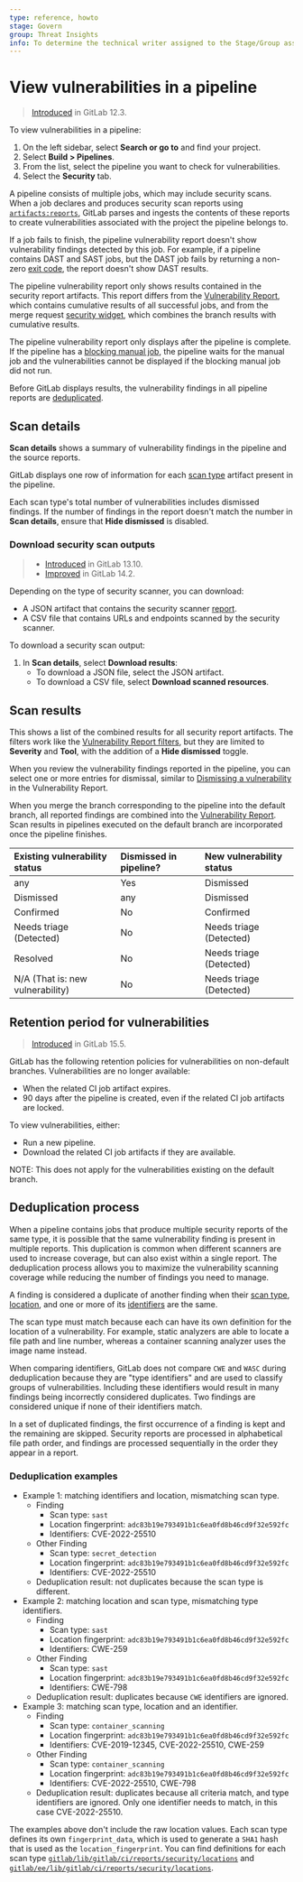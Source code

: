 ```yaml
---
type: reference, howto
stage: Govern
group: Threat Insights
info: To determine the technical writer assigned to the Stage/Group associated with this page, see https://about.gitlab.com/handbook/product/ux/technical-writing/#assignments
---
```


# View vulnerabilities in a pipeline

> [Introduced](https://gitlab.com/gitlab-org/gitlab/-/issues/13496) in GitLab 12.3.

To view vulnerabilities in a pipeline:

1. On the left sidebar, select **Search or go to** and find your project.
1. Select **Build > Pipelines**.
1. From the list, select the pipeline you want to check for vulnerabilities.
1. Select the **Security** tab.

A pipeline consists of multiple jobs, which may include security scans. When a job declares and produces security scan
reports using [`artifacts:reports`](../../../ci/yaml/artifacts_reports.md), GitLab parses and ingests the contents of
these reports to create vulnerabilities associated with the project the pipeline belongs to.

If a job fails to finish, the pipeline vulnerability report doesn't show vulnerability findings detected by this job.
For example, if a pipeline contains DAST and SAST jobs, but the DAST job fails by returning a non-zero
[exit code](../../../development/integrations/secure.md#exit-code), the report doesn't show DAST results.

The pipeline vulnerability report only shows results contained in the security report artifacts. This report differs from
the [Vulnerability Report](index.md), which contains cumulative results of all successful jobs, and from the merge request
[security widget](../index.md#view-security-scan-information-in-merge-requests), which combines the branch results with
cumulative results.

The pipeline vulnerability report only displays after the pipeline is complete. If the pipeline has a [blocking manual job](../../../ci/jobs/job_control.md#types-of-manual-jobs), the pipeline waits for the manual job and the vulnerabilities cannot be displayed if the blocking manual job did not run.

Before GitLab displays results, the vulnerability findings in all pipeline reports are [deduplicated](#deduplication-process).

## Scan details

**Scan details** shows a summary of vulnerability findings in the pipeline and the source reports.

GitLab displays one row of information for each [scan type](../terminology/index.md#scan-type-report-type) artifact present in
the pipeline.

Each scan type's total number of vulnerabilities includes dismissed findings. If the number of findings
in the report doesn't match the number in **Scan details**, ensure that **Hide dismissed** is disabled.

### Download security scan outputs

> - [Introduced](https://gitlab.com/groups/gitlab-org/-/epics/3728) in GitLab 13.10.
> - [Improved](https://gitlab.com/gitlab-org/gitlab/-/issues/333660) in GitLab 14.2.

Depending on the type of security scanner, you can download:

- A JSON artifact that contains the security scanner [report](../../../development/integrations/secure.md#report).
- A CSV file that contains URLs and endpoints scanned by the security scanner.

To download a security scan output:

1. In **Scan details**, select **Download results**:
    - To download a JSON file, select the JSON artifact.
    - To download a CSV file, select **Download scanned resources**.

## Scan results

This shows a list of the combined results for all security report artifacts. The filters work like the
[Vulnerability Report filters](index.md#vulnerability-report-filters), but they are limited to **Severity** and **Tool**, with
the addition of a **Hide dismissed** toggle.

When you review the vulnerability findings reported in the pipeline, you can select one or more entries for dismissal,
similar to [Dismissing a vulnerability](index.md#dismiss-a-vulnerability) in the Vulnerability Report.

When you merge the branch corresponding to the pipeline into the default branch, all reported findings are combined into
the [Vulnerability Report](index.md). Scan results in pipelines executed on the default branch are
incorporated once the pipeline finishes.

| Existing vulnerability status | Dismissed in pipeline? | New vulnerability status |
|:------------------------------|:-----------------------|:-------------------------|
| any                           | Yes                    | Dismissed                |
| Dismissed                     | any                    | Dismissed                |
| Confirmed                     | No                     | Confirmed                |
| Needs triage (Detected)       | No                     | Needs triage (Detected)  |
| Resolved                      | No                     | Needs triage (Detected)  |
| N/A (That is: new vulnerability) | No                     | Needs triage (Detected)  |

## Retention period for vulnerabilities

> [Introduced](https://gitlab.com/gitlab-org/gitlab/-/issues/351524) in GitLab 15.5.

GitLab has the following retention policies for vulnerabilities on non-default branches. Vulnerabilities are no longer available:

- When the related CI job artifact expires.
- 90 days after the pipeline is created, even if the related CI job artifacts are locked.

To view vulnerabilities, either:

- Run a new pipeline.
- Download the related CI job artifacts if they are available.

NOTE:
This does not apply for the vulnerabilities existing on the default branch.

## Deduplication process

When a pipeline contains jobs that produce multiple security reports of the same type, it is possible that the same
vulnerability finding is present in multiple reports. This duplication is common when different scanners are used to
increase coverage, but can also exist within a single report. The deduplication process allows you to maximize the vulnerability scanning coverage while reducing
the number of findings you need to manage.

A finding is considered a duplicate of another finding when their [scan type](../terminology/index.md#scan-type-report-type),
[location](../terminology/index.md#location-fingerprint), and one or more of its
[identifiers](../../../development/integrations/secure.md#identifiers) are the same.

The scan type must match because each can have its own definition for the location of a vulnerability. For example,
static analyzers are able to locate a file path and line number, whereas a container scanning analyzer uses the image
name instead.

When comparing identifiers, GitLab does not compare `CWE` and `WASC` during deduplication because they are
"type identifiers" and are used to classify groups of vulnerabilities. Including these identifiers would result in
many findings being incorrectly considered duplicates. Two findings are considered unique if none of their
identifiers match.

In a set of duplicated findings, the first occurrence of a finding is kept and the remaining are skipped. Security
reports are processed in alphabetical file path order, and findings are processed sequentially in the order they
appear in a report.

### Deduplication examples

- Example 1: matching identifiers and location, mismatching scan type.
  - Finding
    - Scan type: `sast`
    - Location fingerprint: `adc83b19e793491b1c6ea0fd8b46cd9f32e592fc`
    - Identifiers: CVE-2022-25510
  - Other Finding
    - Scan type: `secret_detection`
    - Location fingerprint: `adc83b19e793491b1c6ea0fd8b46cd9f32e592fc`
    - Identifiers: CVE-2022-25510
  - Deduplication result: not duplicates because the scan type is different.
- Example 2: matching location and scan type, mismatching type identifiers.
  - Finding
    - Scan type: `sast`
    - Location fingerprint: `adc83b19e793491b1c6ea0fd8b46cd9f32e592fc`
    - Identifiers: CWE-259
  - Other Finding
    - Scan type: `sast`
    - Location fingerprint: `adc83b19e793491b1c6ea0fd8b46cd9f32e592fc`
    - Identifiers: CWE-798
  - Deduplication result: duplicates because `CWE` identifiers are ignored.
- Example 3: matching scan type, location and an identifier.
  - Finding
    - Scan type: `container_scanning`
    - Location fingerprint: `adc83b19e793491b1c6ea0fd8b46cd9f32e592fc`
    - Identifiers: CVE-2019-12345, CVE-2022-25510, CWE-259
  - Other Finding
    - Scan type: `container_scanning`
    - Location fingerprint: `adc83b19e793491b1c6ea0fd8b46cd9f32e592fc`
    - Identifiers: CVE-2022-25510, CWE-798
  - Deduplication result: duplicates because all criteria match, and type identifiers are ignored.
    Only one identifier needs to match, in this case CVE-2022-25510.

The examples above don't include the raw location values. Each scan type defines its own
`fingerprint_data`, which is used to generate a `SHA1` hash that is used as the `location_fingerprint`.
You can find definitions for each scan type [`gitlab/lib/gitlab/ci/reports/security/locations`](https://gitlab.com/gitlab-org/gitlab/-/tree/01c69e97340b7c1c7e30c0caec8506910b6503c8/lib/gitlab/ci/reports/security/locations)
and [`gitlab/ee/lib/gitlab/ci/reports/security/locations`](https://gitlab.com/gitlab-org/gitlab/-/tree/01c69e97340b7c1c7e30c0caec8506910b6503c8/ee/lib/gitlab/ci/reports/security/locations).
